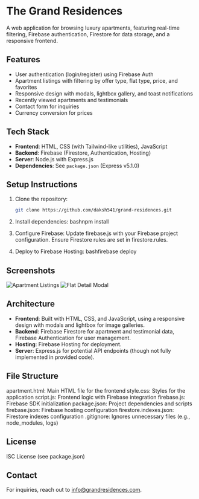 # The Grand Residences

A web application for browsing luxury apartments, featuring real-time filtering, Firebase authentication, Firestore for data storage, and a responsive frontend.

## Features
- User authentication (login/register) using Firebase Auth
- Apartment listings with filtering by offer type, flat type, price, and favorites
- Responsive design with modals, lightbox gallery, and toast notifications
- Recently viewed apartments and testimonials
- Contact form for inquiries
- Currency conversion for prices

## Tech Stack
- **Frontend**: HTML, CSS (with Tailwind-like utilities), JavaScript
- **Backend**: Firebase (Firestore, Authentication, Hosting)
- **Server**: Node.js with Express.js
- **Dependencies**: See `package.json` (Express v5.1.0)

## Setup Instructions
1. Clone the repository:
   ```bash
   git clone https://github.com/daksh541/grand-residences.git

2. Install dependencies:
bashnpm install

3. Configure Firebase:
Update firebase.js with your Firebase project configuration.
Ensure Firestore rules are set in firestore.rules.

4. Deploy to Firebase Hosting:
bashfirebase deploy

## Screenshots
![Apartment Listings](<img width="1349" height="602" alt="Screenshot 2025-08-04 205629" src="https://github.com/user-attachments/assets/de20e326-44b2-43f0-ab22-7d0a49b4d95e" />
)
![Flat Detail Modal](<img width="1349" height="598" alt="Screenshot 2025-08-04 205737" src="https://github.com/user-attachments/assets/f190b0dc-0116-4168-aa1c-da7b571ed6b7" />
)

## Architecture
- **Frontend**: Built with HTML, CSS, and JavaScript, using a responsive design with modals and lightbox for image galleries.
- **Backend**: Firebase Firestore for apartment and testimonial data, Firebase Authentication for user management.
- **Hosting**: Firebase Hosting for deployment.
- **Server**: Express.js for potential API endpoints (though not fully implemented in provided code).

## File Structure

apartment.html: Main HTML file for the frontend
style.css: Styles for the application
script.js: Frontend logic with Firebase integration
firebase.js: Firebase SDK initialization
package.json: Project dependencies and scripts
firebase.json: Firebase hosting configuration
firestore.indexes.json: Firestore indexes configuration
.gitignore: Ignores unnecessary files (e.g., node_modules, logs)

## License
ISC License (see package.json)

## Contact
For inquiries, reach out to info@grandresidences.com.
